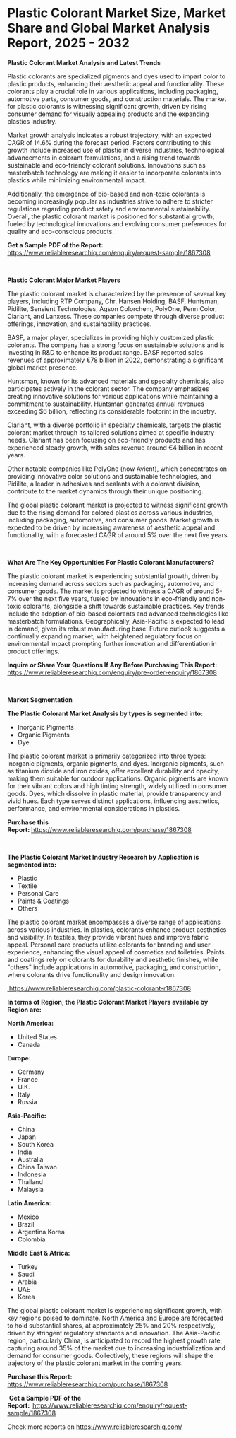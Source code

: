 <p><h1>Plastic Colorant Market Size, Market Share and Global Market Analysis Report, 2025 - 2032</h1></p><p><strong>Plastic Colorant Market Analysis and Latest Trends</strong></p>
<p><p>Plastic colorants are specialized pigments and dyes used to impart color to plastic products, enhancing their aesthetic appeal and functionality. These colorants play a crucial role in various applications, including packaging, automotive parts, consumer goods, and construction materials. The market for plastic colorants is witnessing significant growth, driven by rising consumer demand for visually appealing products and the expanding plastics industry.</p><p>Market growth analysis indicates a robust trajectory, with an expected CAGR of 14.6% during the forecast period. Factors contributing to this growth include increased use of plastic in diverse industries, technological advancements in colorant formulations, and a rising trend towards sustainable and eco-friendly colorant solutions. Innovations such as masterbatch technology are making it easier to incorporate colorants into plastics while minimizing environmental impact.</p><p>Additionally, the emergence of bio-based and non-toxic colorants is becoming increasingly popular as industries strive to adhere to stricter regulations regarding product safety and environmental sustainability. Overall, the plastic colorant market is positioned for substantial growth, fueled by technological innovations and evolving consumer preferences for quality and eco-conscious products.</p></p>
<p><strong>Get a Sample PDF of the Report:&nbsp;</strong> <a href="https://www.reliableresearchiq.com/enquiry/request-sample/1867308?utm_campaign=1102&utm_medium=2&utm_source=Github&utm_content=ia&utm_term=30012025&utm_id=plastic-colorant">https://www.reliableresearchiq.com/enquiry/request-sample/1867308</a></p>
<p>&nbsp;</p>
<p><strong>Plastic Colorant Major Market Players</strong></p>
<p><p>The plastic colorant market is characterized by the presence of several key players, including RTP Company, Chr. Hansen Holding, BASF, Huntsman, Pidilite, Sensient Technologies, Agson Colorchem, PolyOne, Penn Color, Clariant, and Lanxess. These companies compete through diverse product offerings, innovation, and sustainability practices.</p><p>BASF, a major player, specializes in providing highly customized plastic colorants. The company has a strong focus on sustainable solutions and is investing in R&D to enhance its product range. BASF reported sales revenues of approximately €78 billion in 2022, demonstrating a significant global market presence.</p><p>Huntsman, known for its advanced materials and specialty chemicals, also participates actively in the colorant sector. The company emphasizes creating innovative solutions for various applications while maintaining a commitment to sustainability. Huntsman generates annual revenues exceeding $6 billion, reflecting its considerable footprint in the industry.</p><p>Clariant, with a diverse portfolio in specialty chemicals, targets the plastic colorant market through its tailored solutions aimed at specific industry needs. Clariant has been focusing on eco-friendly products and has experienced steady growth, with sales revenue around €4 billion in recent years.</p><p>Other notable companies like PolyOne (now Avient), which concentrates on providing innovative color solutions and sustainable technologies, and Pidilite, a leader in adhesives and sealants with a colorant division, contribute to the market dynamics through their unique positioning.</p><p>The global plastic colorant market is projected to witness significant growth due to the rising demand for colored plastics across various industries, including packaging, automotive, and consumer goods. Market growth is expected to be driven by increasing awareness of aesthetic appeal and functionality, with a forecasted CAGR of around 5% over the next five years.</p></p>
<p>&nbsp;</p>
<p><strong>What Are The Key Opportunities For Plastic Colorant Manufacturers?</strong></p>
<p><p>The plastic colorant market is experiencing substantial growth, driven by increasing demand across sectors such as packaging, automotive, and consumer goods. The market is projected to witness a CAGR of around 5-7% over the next five years, fueled by innovations in eco-friendly and non-toxic colorants, alongside a shift towards sustainable practices. Key trends include the adoption of bio-based colorants and advanced technologies like masterbatch formulations. Geographically, Asia-Pacific is expected to lead in demand, given its robust manufacturing base. Future outlook suggests a continually expanding market, with heightened regulatory focus on environmental impact prompting further innovation and differentiation in product offerings.</p></p>
<p><strong>Inquire or Share Your Questions If Any Before Purchasing This Report:</strong> <a href="https://www.reliableresearchiq.com/enquiry/pre-order-enquiry/1867308?utm_campaign=1102&utm_medium=2&utm_source=Github&utm_content=ia&utm_term=30012025&utm_id=plastic-colorant">https://www.reliableresearchiq.com/enquiry/pre-order-enquiry/1867308</a></p>
<p>&nbsp;</p>
<p><strong>Market Segmentation</strong></p>
<p><strong>The Plastic Colorant Market Analysis by types is segmented into:</strong></p>
<p><ul><li>Inorganic Pigments</li><li>Organic Pigments</li><li>Dye</li></ul></p>
<p><p>The plastic colorant market is primarily categorized into three types: inorganic pigments, organic pigments, and dyes. Inorganic pigments, such as titanium dioxide and iron oxides, offer excellent durability and opacity, making them suitable for outdoor applications. Organic pigments are known for their vibrant colors and high tinting strength, widely utilized in consumer goods. Dyes, which dissolve in plastic material, provide transparency and vivid hues. Each type serves distinct applications, influencing aesthetics, performance, and environmental considerations in plastics.</p></p>
<p><strong>Purchase this Report:&nbsp;</strong><a href="https://www.reliableresearchiq.com/purchase/1867308?utm_campaign=1102&utm_medium=2&utm_source=Github&utm_content=ia&utm_term=30012025&utm_id=plastic-colorant">https://www.reliableresearchiq.com/purchase/1867308</a></p>
<p>&nbsp;</p>
<p><strong>The Plastic Colorant Market Industry Research by Application is segmented into:</strong></p>
<p><ul><li>Plastic</li><li>Textile</li><li>Personal Care</li><li>Paints & Coatings</li><li>Others</li></ul></p>
<p><p>The plastic colorant market encompasses a diverse range of applications across various industries. In plastics, colorants enhance product aesthetics and visibility. In textiles, they provide vibrant hues and improve fabric appeal. Personal care products utilize colorants for branding and user experience, enhancing the visual appeal of cosmetics and toiletries. Paints and coatings rely on colorants for durability and aesthetic finishes, while "others" include applications in automotive, packaging, and construction, where colorants drive functionality and design innovation.</p></p>
<p><a href="https://www.reliableresearchiq.com/plastic-colorant-r1867308?utm_campaign=1102&utm_medium=2&utm_source=Github&utm_content=ia&utm_term=30012025&utm_id=plastic-colorant">&nbsp;https://www.reliableresearchiq.com/plastic-colorant-r1867308</a></p>
<p><strong>In terms of Region, the Plastic Colorant Market Players available by Region are:</strong></p>
<p>
    <p> <strong> North America: </strong>
        <ul>
            <li>United States</li>
            <li>Canada</li>
        </ul>
        </p> 
    <p> <strong> Europe: </strong>
        <ul>
            <li>Germany</li>
            <li>France</li>
            <li>U.K.</li>
            <li>Italy</li>
            <li>Russia</li>
        </ul>
        </p> 
    <p> <strong> Asia-Pacific: </strong>
        <ul>
            <li>China</li>
            <li>Japan</li>
            <li>South Korea</li>
            <li>India</li>
            <li>Australia</li>
            <li>China Taiwan</li>
            <li>Indonesia</li>
            <li>Thailand</li>
            <li>Malaysia</li>
        </ul>
        </p> 
    <p> <strong> Latin America: </strong>
        <ul>
            <li>Mexico</li>
            <li>Brazil</li>
            <li>Argentina Korea</li>
            <li>Colombia</li>
        </ul>
        </p> 
    <p> <strong> Middle East & Africa: </strong>
        <ul>
            <li>Turkey</li>
            <li>Saudi</li>
            <li>Arabia</li>
            <li>UAE</li>
            <li>Korea</li>
        </ul>
    </p>
    </p>
<p><p>The global plastic colorant market is experiencing significant growth, with key regions poised to dominate. North America and Europe are forecasted to hold substantial shares, at approximately 25% and 20% respectively, driven by stringent regulatory standards and innovation. The Asia-Pacific region, particularly China, is anticipated to record the highest growth rate, capturing around 35% of the market due to increasing industrialization and demand for consumer goods. Collectively, these regions will shape the trajectory of the plastic colorant market in the coming years.</p></p>
<p><strong>Purchase this Report: </strong><a href="https://www.reliableresearchiq.com/purchase/1867308?utm_campaign=1102&utm_medium=2&utm_source=Github&utm_content=ia&utm_term=30012025&utm_id=plastic-colorant">https://www.reliableresearchiq.com/purchase/1867308</a></p>
<p>&nbsp;<strong>Get a Sample PDF of the Report:&nbsp;&nbsp;</strong><a href="https://www.reliableresearchiq.com/enquiry/request-sample/1867308?utm_campaign=1102&utm_medium=2&utm_source=Github&utm_content=ia&utm_term=30012025&utm_id=plastic-colorant">https://www.reliableresearchiq.com/enquiry/request-sample/1867308</a></p>
<p><strong></strong></p>
<p>Check more reports on <a href="https://www.reliableresearchiq.com/?utm_campaign=1102&utm_medium=2&utm_source=Github&utm_content=ia&utm_term=30012025&utm_id=plastic-colorant">https://www.reliableresearchiq.com/</a></p>